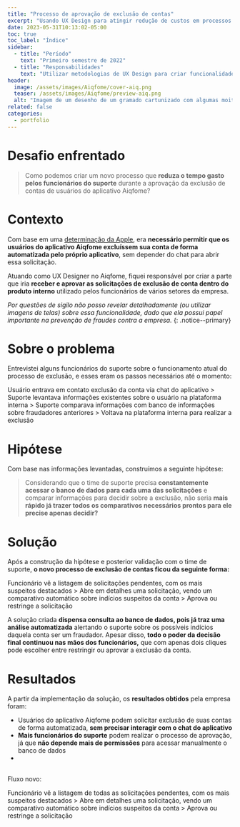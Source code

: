```yaml
---
title: "Processo de aprovação de exclusão de contas"
excerpt: "Usando UX Design para atingir redução de custos em processos operacionais"
date: 2023-05-31T10:13:02-05:00
toc: true
toc_label: "Índice"
sidebar:
  - title: "Período"
    text: "Primeiro semestre de 2022"
  - title: "Responsabilidades"
    text: "Utilizar metodologias de UX Design para criar funcionalidades e processos que gerem valor para os usuários da empresa"
header:
  image: /assets/images/Aiqfome/cover-aiq.png
  teaser: /assets/images/Aiqfome/preview-aiq.png
  alt: "Imagem de um desenho de um gramado cartunizado com algumas moitas e árvores ao longe"
related: false
categories:
  - portfolio
---
```


# Desafio enfrentado
> Como podemos criar um novo processo que **reduza o tempo gasto pelos funcionários do suporte** durante a aprovação da exclusão de contas de usuários do aplicativo Aiqfome?

# Contexto
Com base em uma [determinação da Apple](https://developer.apple.com/pt/support/offering-account-deletion-in-your-app/), era **necessário permitir que os usuários do aplicativo Aiqfome excluíssem sua conta de forma automatizada pelo próprio aplicativo**, sem depender do chat para abrir essa solicitação.

Atuando como UX Designer no Aiqfome, fiquei responsável por criar a parte que iria **receber e aprovar as solicitações de exclusão de conta dentro do produto interno** utilizado pelos funcionários de vários setores da empresa.

*Por questões de sigilo não posso revelar detalhadamente (ou utilizar imagens de telas) sobre essa funcionalidade, dado que ela possui papel importante na prevenção de fraudes contra a empresa.*
{: .notice--primary}

# Sobre o problema
Entrevistei alguns funcionários do suporte sobre o funcionamento atual do processo de exclusão, e esses eram os passos necessários até o momento:

Usuário entrava em contato exclusão da conta via chat do aplicativo >  Suporte levantava informações existentes sobre o usuário na plataforma interna > Suporte comparava informações com banco de informações sobre fraudadores anteriores > Voltava na plataforma interna para realizar a exclusão

# Hipótese
Com base nas informações levantadas, construímos a seguinte hipótese:

> Considerando que o time de suporte precisa **constantemente acessar o banco de dados para cada uma das solicitações** e comparar informações para decidir sobre a exclusão, não seria **mais rápido já trazer todos os comparativos necessários prontos para ele precise apenas decidir?** 

# Solução
Após a construção da hipótese e posterior validação com o time de suporte, **o novo processo de exclusão de contas ficou da seguinte forma:**

Funcionário vê a listagem de solicitações pendentes, com os mais suspeitos destacados > Abre em detalhes uma solicitação, vendo um comparativo automático sobre indícios suspeitos da conta > Aprova ou restringe a solicitação

A solução criada **dispensa consulta ao banco de dados, pois já traz uma análise automatizada** alertando o suporte sobre os possíveis indícios daquela conta ser um fraudador. Apesar disso, **todo o poder da decisão final continuou nas mãos dos funcionários,** que com apenas dois cliques pode escolher entre restringir ou aprovar a exclusão da conta. 


# Resultados
A partir da implementação da solução, os **resultados obtidos** pela empresa foram:
-  Usuários do aplicativo Aiqfome podem solicitar exclusão de suas contas de forma automatizada, **sem precisar interagir com o chat do aplicativo**
-  **Mais funcionários do suporte** podem realizar o processo de aprovação, já que **não depende mais de permissões** para acessar manualmente o banco de dados
- 

##

Fluxo novo:

Funcionário  vê a listagem de todas as solicitações pendentes, com os mais suspeitos destacados > Abre em detalhes uma solicitação, vendo um comparativo automático sobre indícios suspeitos da conta > Aprova ou restringe a solicitação